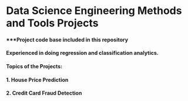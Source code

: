 # Data Science Engineering Methods and Tools Projects

#### ***Project code base included in this repository

#### Experienced in doing regression and classification analytics.

#### Topics of the Projects:
#### 1. House Price Prediction
#### 2. Credit Card Fraud Detection
